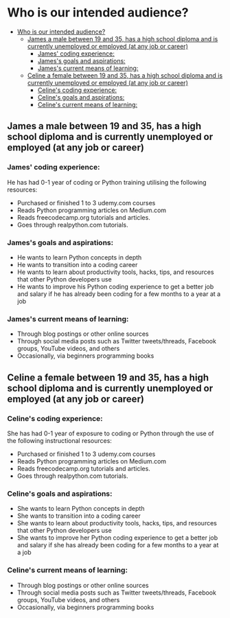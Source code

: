 
# Who is our intended audience?
- [Who is our intended audience?](#who-is-our-intended-audience)
  - [James a male between 19 and 35, has a high school diploma and is currently unemployed or employed (at any job or career)](#james-a-male-between-19-and-35-has-a-high-school-diploma-and-is-currently-unemployed-or-employed-at-any-job-or-career)
    - [James' coding experience:](#james-coding-experience)
    - [James's goals and aspirations:](#jamess-goals-and-aspirations)
    - [James's current means of learning:](#jamess-current-means-of-learning)
  - [Celine a female between 19 and 35, has a high school diploma and is currently unemployed or employed (at any job or career)](#celine-a-female-between-19-and-35-has-a-high-school-diploma-and-is-currently-unemployed-or-employed-at-any-job-or-career)
    - [Celine's coding experience:](#celines-coding-experience)
    - [Celine's goals and aspirations:](#celines-goals-and-aspirations)
    - [Celine's current means of learning:](#celines-current-means-of-learning)


## James a male between 19 and 35, has a high school diploma and is currently unemployed or employed (at any job or career)

### James' coding experience: 
He has had 0-1 year of coding or Python training utilising the following resources:
- Purchased or finished 1 to 3 udemy.com courses
- Reads Python programming articles on Medium.com
- Reads freecodecamp.org tutorials and articles.
- Goes through realpython.com tutorials.

### James's goals and aspirations: 
- He wants to learn Python concepts in depth 
- He wants to transition into a coding career 
- He wants to learn about productivity tools, hacks, tips, and resources that other Python developers use 
- He wants to improve his Python coding experience to get a better job and salary if he has already been coding for a few months to a year at a job

### James's current means of learning: 
- Through blog postings or other online sources
- Through social media posts such as Twitter tweets/threads, Facebook groups, YouTube videos, and others
- Occasionally, via beginners programming books


## Celine a female between 19 and 35, has a high school diploma and is currently unemployed or employed (at any job or career) 

### Celine's coding experience: 
She has had 0-1 year of exposure to coding or Python through the use of the following instructional resources:
- Purchased or finished 1 to 3 udemy.com courses
- Reads Python programming articles on Medium.com
- Reads freecodecamp.org tutorials and articles.
- Goes through realpython.com tutorials.

### Celine's goals and aspirations: 
- She wants to learn Python concepts in depth 
- She wants to transition into a coding career 
- She wants to learn about productivity tools, hacks, tips, and resources that other Python developers use 
- She wants to improve her Python coding experience to get a better job and salary if she has already been coding for a few months to a year at a job

### Celine's current means of learning: 
- Through blog postings or other online sources
- Through social media posts such as Twitter tweets/threads, Facebook groups, YouTube videos, and others
- Occasionally, via beginners programming books